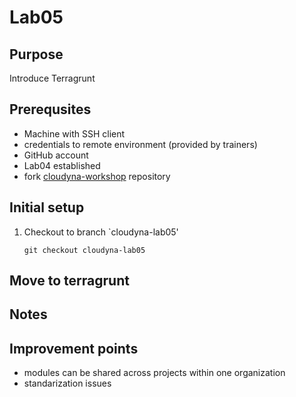 # Lab05

## Purpose
Introduce Terragrunt

## Prerequsites
- Machine with SSH client
- credentials to remote environment (provided by trainers)
- GitHub account
- Lab04 established
- fork [cloudyna-workshop](https://github.com/VirtuslabCloudyna/cloudyna-workshop) repository

## Initial setup

1. Checkout to branch `cloudyna-lab05'
    ```
    git checkout cloudyna-lab05
    ```

## Move to terragrunt


## Notes

## Improvement points
- modules can be shared across projects within one organization
- standarization issues
